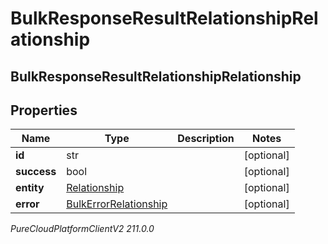 # BulkResponseResultRelationshipRelationship

## BulkResponseResultRelationshipRelationship

## Properties

|Name | Type | Description | Notes|
|------------ | ------------- | ------------- | -------------|
| **id** | str |  | [optional] |
| **success** | bool |  | [optional] |
| **entity** | [Relationship](Relationship) |  | [optional] |
| **error** | [BulkErrorRelationship](BulkErrorRelationship) |  | [optional] |



_PureCloudPlatformClientV2 211.0.0_
